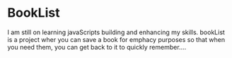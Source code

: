 # BookList
I am still on learning javaScripts building and enhancing my skills. bookList is a project wher you can save a book for emphacy purposes so that when you need them, you can get back to it to quickly remember....
